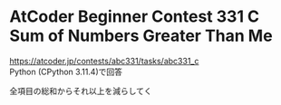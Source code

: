 # AtCoder Beginner Contest 331 C Sum of Numbers Greater Than Me  
https://atcoder.jp/contests/abc331/tasks/abc331_c  
Python (CPython 3.11.4)で回答  

全項目の総和からそれ以上を減らしてく
